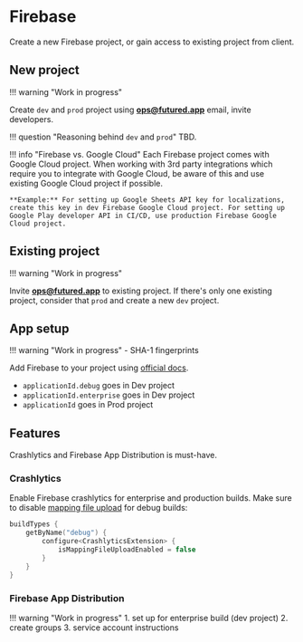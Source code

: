 # Firebase

Create a new Firebase project, or gain access to existing project from client.

## New project
!!! warning "Work in progress"

Create `dev` and `prod` project using **ops@futured.app** email, invite developers.

!!! question "Reasoning behind `dev` and `prod`"
    TBD.

!!! info "Firebase vs. Google Cloud"
    Each Firebase project comes with Google Cloud project. When working with 3rd party integrations which require you to integrate with Google Cloud, be aware of this and use existing Google Cloud project if possible.

    **Example:** For setting up Google Sheets API key for localizations, create this key in dev Firebase Google Cloud project. For setting up Google Play developer API in CI/CD, use production Firebase Google Cloud project.

## Existing project
!!! warning "Work in progress"

Invite **ops@futured.app** to existing project. If there's only one existing project, consider that `prod` and create a new `dev` project.

## App setup
!!! warning "Work in progress"
    - SHA-1 fingerprints

Add Firebase to your project using [official docs](https://firebase.google.com/docs/android/setup).

- `applicationId.debug` goes in Dev project
- `applicationId.enterprise` goes in Dev project
- `applicationId` goes in Prod project

## Features

Crashlytics and Firebase App Distribution is must-have.

### Crashlytics

Enable Firebase crashlytics for enterprise and production builds. Make sure to disable [mapping file upload](https://firebase.google.com/docs/crashlytics/get-deobfuscated-reports?platform=android#keep-obfuscated-build-variants) for debug builds:
```kotlin
buildTypes {
    getByName("debug") {
        configure<CrashlyticsExtension> {
            isMappingFileUploadEnabled = false
        }
    }
}
```

### Firebase App Distribution
!!! warning "Work in progress"
    1. set up for enterprise build (dev project)
    2. create groups
    3. service account instructions
